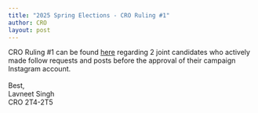 ```yaml
---
title: "2025 Spring Elections - CRO Ruling #1"
author: CRO
layout: post
---
```


CRO Ruling #1 can be found <a href="https://docs.google.com/document/d/1MM9T5spVnhUhYGqLLuLaCGWt1rO9qe1kjNGh8vucKSA/edit?tab=t.0">here</a> regarding 2 joint candidates who actively made follow requests and posts before the approval of their campaign Instagram account.
<br><br>
Best,<br>
Lavneet Singh<br>
CRO 2T4-2T5

